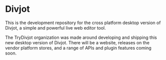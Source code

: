 # Divjot

This is the development repository for the cross platform desktop version of Divjot, a simple and powerful live web editor tool.

The TryDivjot organization was made around developing and shipping this new desktop version of Divjot. There will be a website, releases on the vendor platform stores, and a range of APIs and plugin features coming soon.
